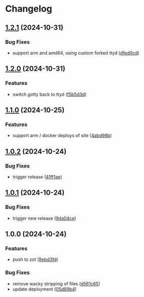 # Changelog

## [1.2.1](https://github.com/Jmainguy/soh.re/compare/v1.2.0...v1.2.1) (2024-10-31)


### Bug Fixes

* support arm and amd64, using custom forked ttyd ([dfed0cd](https://github.com/Jmainguy/soh.re/commit/dfed0cd249c0b7396acdeebf0e6c0a1383241762))

## [1.2.0](https://github.com/Jmainguy/soh.re/compare/v1.1.0...v1.2.0) (2024-10-31)


### Features

* switch gotty back to ttyd ([f5b5d3d](https://github.com/Jmainguy/soh.re/commit/f5b5d3d8fe56f31f7f44ff896293b3e983d2faab))

## [1.1.0](https://github.com/Jmainguy/soh.re/compare/v1.0.2...v1.1.0) (2024-10-25)


### Features

* support arm / docker deploys of site ([4abd98b](https://github.com/Jmainguy/soh.re/commit/4abd98bd4603aef9d696d124b7fb9457324cf551))

## [1.0.2](https://github.com/Jmainguy/soh.re/compare/v1.0.1...v1.0.2) (2024-10-24)


### Bug Fixes

* trigger release ([41ff1ae](https://github.com/Jmainguy/soh.re/commit/41ff1aeb34ddb0988350a17ba41711528c1d3807))

## [1.0.1](https://github.com/Jmainguy/soh.re/compare/v1.0.0...v1.0.1) (2024-10-24)


### Bug Fixes

* trigger new release ([9da04ce](https://github.com/Jmainguy/soh.re/commit/9da04ceeaff44f48740710f4235a8eef2aa5388b))

## 1.0.0 (2024-10-24)


### Features

* push to zot ([9ebd3fd](https://github.com/Jmainguy/soh.re/commit/9ebd3fd9b08441404da101f7ddc41947825d729a))


### Bug Fixes

* remove wacky stripping of files ([d561c65](https://github.com/Jmainguy/soh.re/commit/d561c6533a97cc0319c80b747e13755aff0b5632))
* update deployment ([05d89b4](https://github.com/Jmainguy/soh.re/commit/05d89b43f943beadb3d6f41ff7285bef9854a853))
